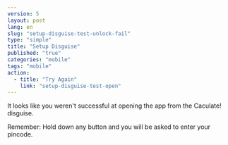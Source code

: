 ```yaml
---
version: 5
layout: post
lang: en
slug: "setup-disguise-test-unlock-fail"
type: "simple"
title: "Setup Disguise"
published: "true"
categories: "mobile"
tags: "mobile"
action: 
  - title: "Try Again"
    link: "setup-disguise-test-open"
---
```


It looks like you weren't successful at opening the app from the Caculate! disguise. 

Remember: Hold down any button and you will be asked to enter your pincode. 

